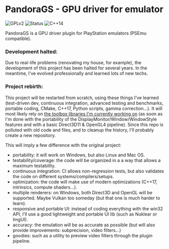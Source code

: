 # PandoraGS - GPU driver for emulator
![GPLv2](https://img.shields.io/badge/license-GPL2-blue.svg)
![Status](https://img.shields.io/badge/status-not_ready-red.svg)
![C++14](https://img.shields.io/badge/language-C++14-lightgrey.svg)

PandoraGS is a GPU driver plugin for PlayStation emulators (PSEmu compatible).

                   
### Development halted:
Due to real-life problems (renovating my house, for example), the development of this project has been halted for several years.
In the meantime, I've evolved professionally and learned lots of new techs. 

### Project rebirth:
This project will be restarted from scratch, using these things I've learned (test-driven dev, continuous integration, advanced testing and benchmarks, portable coding, CMake, C++17, Python scripts, gamma correction...).
It will most likely rely on [the toolbox libraries I'm currently working on](github.com/vinders/pandora_toolbox) (as soon as I'm done with the portability of the DisplayMonitor/Window/WindowStyle features and with a basic Direct3D11 & OpenGL4 pipeline). Since this repo is polluted with old code and files, and to cleanup the history, I'll probably create a new repository.

This will imply a few difference with the original project:
* portability: it will work on Windows, but also Linux and Mac OS.
* testability/coverage: the code will be organized in a a way that allows a maximum testability.
* continuous integration: CI allows non-regression tests, but also validates the code on different systems/compilers/setups.
* optimization: the code will make use of modern optimizations (C++17, intrinsics, compute shaders...).
* multiple renderers: on Windows, both Direct3D and OpenGL will be supported. Maybe Vulkan too someday (but that one is much harder to learn).
* responsive and portable UI: instead of coding everything with the win32 API, I'll use a good lightweight and portable UI lib (such as Nuklear or ImgUI).
* accuracy: the emulation will be as accurate as possible (but will also provide improvements: subprecision, video filters...)
* goodies: such as a utility to preview video filters through the plugin pipeline.
